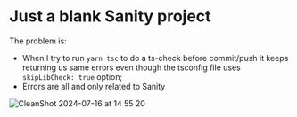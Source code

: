 # Just a blank Sanity project


The problem is: 
- When I try to run `yarn tsc` to do a ts-check before commit/push it keeps returning us same errors even though the tsconfig file uses `skipLibCheck: true` option;
- Errors are all and only related to Sanity

![CleanShot 2024-07-16 at 14 55 20](https://github.com/user-attachments/assets/6ee44fd6-cb6f-438c-9e0b-29b219e634d8)
